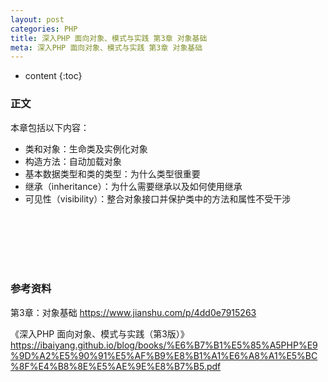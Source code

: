 ```yaml
---
layout: post
categories: PHP
title: 深入PHP 面向对象、模式与实践 第3章 对象基础
meta: 深入PHP 面向对象、模式与实践 第3章 对象基础
---
```

* content
{:toc}

### 正文

本章包括以下内容：
* 类和对象：生命类及实例化对象
* 构造方法：自动加载对象
* 基本数据类型和类的类型：为什么类型很重要
* 继承（inheritance）：为什么需要继承以及如何使用继承
* 可见性（visibility）：整合对象接口并保护类中的方法和属性不受干涉

<br/><br/><br/><br/><br/>
### 参考资料

第3章：对象基础 <https://www.jianshu.com/p/4dd0e7915263>

《深入PHP 面向对象、模式与实践（第3版）》 <https://ibaiyang.github.io/blog/books/%E6%B7%B1%E5%85%A5PHP%E9%9D%A2%E5%90%91%E5%AF%B9%E8%B1%A1%E6%A8%A1%E5%BC%8F%E4%B8%8E%E5%AE%9E%E8%B7%B5.pdf>
